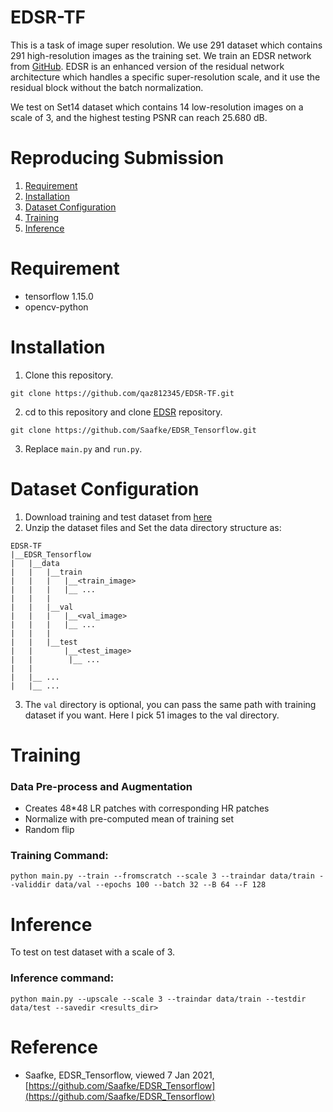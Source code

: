 # EDSR-TF
This is a task of image super resolution. We use 291 dataset which contains 291 high-resolution images as the training set. We train an EDSR network from [GitHub](https://github.com/Saafke/EDSR_Tensorflow). EDSR is an enhanced version of the residual network architecture which handles a specific super-resolution scale, and it use the residual block without the batch normalization.

We test on Set14 dataset which contains 14 low-resolution images on a scale of 3, and the highest testing PSNR can reach 25.680 dB.

# Reproducing Submission
1. [Requirement](#Requirement)
2. [Installation](#Installation)
3. [Dataset Configuration](#Dataset-Configuration)
4. [Training](#Training)
5. [Inference](#Inference)

# Requirement
* tensorflow 1.15.0
* opencv-python

# Installation
1. Clone this repository. 
```
git clone https://github.com/qaz812345/EDSR-TF.git
```
2. cd to this repository and clone [EDSR](https://github.com/Saafke/EDSR_Tensorflow) repository.
```
git clone https://github.com/Saafke/EDSR_Tensorflow.git
```
3. Replace ```main.py``` and ```run.py```.

# Dataset Configuration
1. Download training and test dataset from [here](https://drive.google.com/drive/u/0/folders/1H-sIY7zj42Fex1ZjxxSC3PV1pK4Mij6x)
2. Unzip the dataset files and Set the data directory structure as:
```
EDSR-TF
|__EDSR_Tensorflow
|   |__data
|   |   |__train
|   |   |   |__<train_image>
|   |   |   |__ ...
|   |   |
|   |   |__val
|   |   |   |__<val_image>
|   |   |   |__ ...
|   |   |
|   |   |__test
|   |       |__<test_image>
|   |        |__ ...
|   |  
|   |__ ...
|   |__ ...
```
3. The ```val``` directory is optional, you can pass the same path with training dataset if you want. Here I pick 51 images to the val directory.

# Training
### Data Pre-process and Augmentation
* Creates 48*48 LR patches with corresponding HR patches
* Normalize with pre-computed mean of training set
* Random flip

### Training Command:
```python main.py --train --fromscratch --scale 3 --traindar data/train --validdir data/val --epochs 100 --batch 32 --B 64 --F 128```

# Inference
To test on test dataset with a scale of 3.
### Inference command:
```python main.py --upscale --scale 3 --traindar data/train --testdir data/test --savedir <results_dir>```

# Reference
* Saafke, EDSR_Tensorflow, viewed 7 Jan 2021, [https://github.com/Saafke/EDSR_Tensorflow](https://github.com/Saafke/EDSR_Tensorflow)